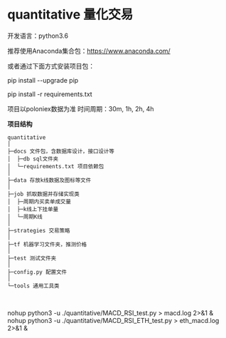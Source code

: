 # quantitative 量化交易

开发语言：python3.6

推荐使用Anaconda集合包：https://www.anaconda.com/

或者通过下面方式安装项目包：

pip install --upgrade pip

pip install -r requirements.txt



项目以poloniex数据为准
时间周期：30m, 1h, 2h, 4h

**项目结构** 
```
quantitative
│
├─docs 文件包，含数据库设计，接口设计等
│  ├─db sql文件夹
│  └─requirements.txt 项目依赖包
│
├─data 存放k线数据及图标等文件
│
├─job 抓取数据并存储实现类
│  ├─周期内买卖单成交量
│  ├─k线上下挂单量
│  └─周期K线
│
├─strategies 交易策略
│  
├─tf 机器学习文件夹，推测价格
│
├─test 测试文件夹
│
├─config.py 配置文件
│ 
└─tools 通用工具类

```
<br> 

nohup python3 -u ./quantitative/MACD_RSI_test.py > macd.log 2>&1 &
nohup python3 -u ./quantitative/MACD_RSI_ETH_test.py > eth_macd.log 2>&1 &
